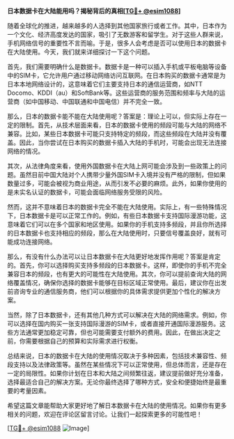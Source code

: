 **日本数据卡在大陆能用吗？揭秘背后的真相[[TG💪+ @esim1088](https://t.me/s/esim1088)]**

随着全球化的推进，越来越多的人选择到其他国家旅行或者工作。其中，日本作为一个文化、经济高度发达的国家，吸引了无数游客和留学生。对于这些人群来说，手机网络信号的重要性不言而喻。于是，很多人会考虑是否可以使用日本的数据卡在大陆使用。今天，我们就来详细探讨一下这个问题。

首先，我们需要明确什么是数据卡。数据卡是一种可以插入手机或平板电脑等设备中的SIM卡，它允许用户通过移动网络访问互联网。在日本购买的数据卡通常是为日本本地网络设计的，这意味着它们主要支持日本的通信运营商，如NTT Docomo、KDDI（au）和SoftBank等。这些运营商的服务范围和频率与大陆的运营商（如中国移动、中国联通和中国电信）并不完全一致。

那么，日本的数据卡能不能在大陆使用呢？答案是：理论上可以，但实际上存在一定的限制。首先，从技术层面来看，日本的数据卡使用的频段可能与大陆的网络不兼容。比如，某些日本数据卡可能只支持特定的频段，而这些频段在大陆并没有覆盖。因此，当你尝试在日本购买的数据卡插入大陆的手机时，可能会出现无法连接网络的情况。

其次，从法律角度来看，使用外国数据卡在大陆上网可能会涉及到一些政策上的问题。虽然目前中国大陆对个人携带少量外国SIM卡入境并没有严格的限制，但如果数量过多，可能会被视为商业用途，从而引发不必要的麻烦。此外，如果你使用的是未实名认证的数据卡，可能会面临网络服务受限的风险。

然而，这并不意味着日本的数据卡完全不能在大陆使用。实际上，有一些特殊情况下，日本数据卡是可以正常工作的。例如，有些日本数据卡支持国际漫游功能，这意味着它们可以在多个国家和地区使用。如果你的手机支持多频段，并且你所选择的日本数据卡也支持相应的频段，那么在大陆使用时，只要信号覆盖良好，就有可能成功连接网络。

那么，有没有什么办法可以让日本数据卡在大陆更好地发挥作用呢？答案是肯定的。首先，你可以选择购买支持多频段的日本数据卡。这样，即使你的手机不完全兼容日本的频段，也有更大的可能性在大陆使用。其次，你可以提前查询大陆的网络覆盖情况，确保你选择的数据卡能够在目标区域正常使用。最后，建议你在出发前咨询专业的通信服务商，他们可以根据你的具体需求提供更加个性化的解决方案。

当然，除了日本数据卡，还有其他几种方式可以解决在大陆的网络需求。例如，你可以选择在国内购买一张支持国际漫游的SIM卡，或者直接开通国际漫游服务。这些方法通常更加稳定可靠，但也可能需要支付额外的费用。因此，在做出决定之前，你需要根据自己的预算和实际需求进行权衡。

总结来说，日本的数据卡在大陆的使用情况取决于多种因素，包括技术兼容性、频段支持以及法律政策等。虽然在某些情况下可以正常使用，但总体而言，还是存在一定的局限性。如果你计划在日本和大陆之间频繁往返，建议提前做好充分准备，选择最适合自己的解决方案。无论你最终选择了哪种方式，安全和便捷始终是最重要的考量因素。

希望这篇文章能帮助大家更好地了解日本数据卡在大陆的使用情况。如果你有更多相关的问题，欢迎在评论区留言讨论。让我们一起探索更多的可能性吧！

[[TG💪+ @esim1088](https://t.me/s/esim1088) ![Image](https://i.postimg.cc/4NQfJmqS/Snipaste-2025-05-13-00-14-12.png)]